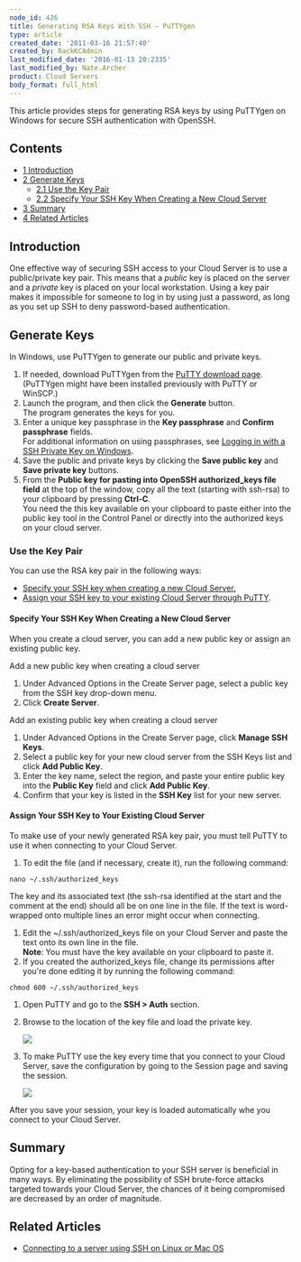 ```yaml
---
node_id: 426
title: Generating RSA Keys With SSH - PuTTYgen
type: article
created_date: '2011-03-16 21:57:40'
created_by: RackKCAdmin
last_modified_date: '2016-01-13 20:2335'
last_modified_by: Nate.Archer
product: Cloud Servers
body_format: full_html
---
```


This article provides steps for generating RSA keys by using PuTTYgen on
Windows for secure SSH authentication with OpenSSH.

Contents
--------

-   [1 Introduction](#Introduction)
-   [2 Generate Keys](#Generate_Keys)
    -   [2.1 Use the Key Pair](#Usethekeypair)
    -   [2.2 Specify Your SSH Key When Creating a New Cloud
        Server](#SpecifySSHonNew)
-   [3 Summary](#Summary)
-   [4 Related Articles](#RelatedArticles)

Introduction
------------

One effective way of securing SSH access to your Cloud Server is to use
a public/private key pair. This means that a *public* key is placed on
the server and a *private* key is placed on your local workstation.
Using a key pair makes it impossible for someone to log in by using just
a password, as long as you set up SSH to deny password-based
authentication. 

Generate Keys
-------------

In Windows, use PuTTYgen to generate our public and private keys.

1.  If needed, download PuTTYgen from the [PuTTY download
    page](http://www.chiark.greenend.org.uk/~sgtatham/putty/download.html).(PuTTYgen
    might have been installed previously with PuTTY or WinSCP.)
2.  Launch the program, and then click the **Generate** button.\
     The program generates the keys for you.
3.  Enter a unique key passphrase in the **Key passphrase** and
    **Confirm passphrase** fields.\
     For additional information on using passphrases, see [Logging in
    with a SSH Private Key on
    Windows](http://www.rackspace.com/knowledge_center/article/logging-in-with-a-ssh-private-key-on-windows).
4.  Save the public and private keys by clicking the **Save public key**
    and **Save private key** buttons.
5.  From the **Public key for pasting into OpenSSH authorized\_keys file
    field** at the top of the window, copy all the text (starting with
    ssh-rsa) to your clipboard by pressing **Ctrl-C**.\
     You need the this key available on your clipboard to paste either
    into the public key tool in the Control Panel or directly into the
    authorized keys on your cloud server.

### Use the Key Pair

 You can use the RSA key pair in the following ways:

-   [Specify your SSH key when creating a new Cloud
    Server.](#SpecifySSHonNew)
-   [Assign your SSH key to your existing Cloud Server through
    PuTTY](#Assigntoexisting).

#### Specify Your SSH Key When Creating a New Cloud Server

When you create a cloud server, you can add a new public key or assign
an existing public key.

Add a new public key when creating a cloud server

1.  Under Advanced Options in the Create Server page, select a public
    key from the SSH key drop-down menu.
2.  Click **Create Server**.

Add an existing public key when creating a cloud server

1.  Under Advanced Options in the Create Server page, click **Manage SSH
    Keys**.
2.  Select a public key for your new cloud server from the SSH Keys list
    and click **Add Public Key**.
3.  Enter the key name, select the region, and paste your entire public
    key into the **Public Key** field and click **Add Public Key**.
4.  Confirm that your key is listed in the **SSH Key** list for your new
    server.

#### Assign Your SSH Key to Your Existing Cloud Server

To make use of your newly generated RSA key pair, you must tell PuTTY to
use it when connecting to your Cloud Server.

1.  To edit the file (and if necessary, create it), run the following
    command:

<!-- -->

    nano ~/.ssh/authorized_keys

The key and its associated text (the ssh-rsa identified at the start and
the comment at the end) should all be on one line in the file.  If the
text is word-wrapped onto multiple lines an error might occur when
connecting.

1.  Edit the \~/.ssh/authorized\_keys file on your Cloud Server and
    paste the text onto its own line in the file.\
     **Note**: You must have the key available on your clipboard to
    paste it.
2.  If you created the authorized\_keys file, change its permissions
    after you're done editing it by running the following command:

<!-- -->

    chmod 600 ~/.ssh/authorized_keys

1.  Open PuTTY and go to the **SSH \> Auth** section.
2.  Browse to the location of the key file and load the private key.

    ![](/knowledge_center/sites/default/files/field/image/PuTTY_Configuration3.png)

3.  To make PuTTY use the key every time that you connect to your Cloud
    Server, save the configuration by going to the Session page and
    saving the session.

    ![](/knowledge_center/sites/default/files/field/image/PuTTY_Configuration4.png)

After you save your session, your key is loaded automatically whe you
connect to your Cloud Server.

Summary
-------

Opting for a key-based authentication to your SSH server is beneficial
in many ways. By eliminating the possibility of SSH brute-force attacks
targeted towards your Cloud Server, the chances of it being compromised
are decreased by an order of magnitude.

Related Articles
----------------

-   [Connecting to a server using SSH on Linux or Mac
    OS](http://www.rackspace.com/knowledge_center/article/connecting-to-a-server-using-ssh-on-linux-or-mac-os)



